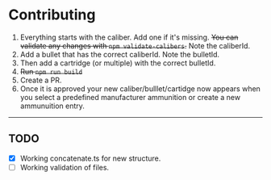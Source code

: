 # Contributing

1. Everything starts with the caliber. Add one if it's missing. ~~You can validate any changes with `npm validate-calibers`.~~ Note the caliberId.
2. Add a bullet that has the correct caliberId. Note the bulletId.
3. Then add a cartridge (or multiple) with the correct bulletId.
4. ~~Run `npm run build`~~
5. Create a PR.
6. Once it is approved your new caliber/bulllet/cartidge now appears when you select a predefined manufacturer ammunition or create a new ammunuition entry.

---

## TODO

- [x] Working concatenate.ts for new structure.
- [ ] Working validation of files.
